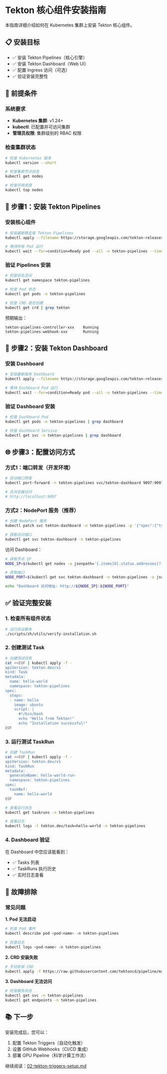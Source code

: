 # Tekton 核心组件安装指南

本指南详细介绍如何在 Kubernetes 集群上安装 Tekton 核心组件。

## 📋 安装目标

- ✅ 安装 Tekton Pipelines（核心引擎）
- ✅ 安装 Tekton Dashboard（Web UI）
- ✅ 配置 Ingress 访问（可选）
- ✅ 验证安装完整性

## 🔧 前提条件

### 系统要求
- **Kubernetes 集群**: v1.24+ 
- **kubectl**: 已配置并可访问集群
- **管理员权限**: 集群级别的 RBAC 权限

### 检查集群状态
```bash
# 检查 Kubernetes 版本
kubectl version --short

# 检查集群节点状态
kubectl get nodes

# 检查可用资源
kubectl top nodes
```

## 🚀 步骤1：安装 Tekton Pipelines

### 安装核心组件
```bash
# 安装最新稳定版 Tekton Pipelines
kubectl apply --filename https://storage.googleapis.com/tekton-releases/pipeline/latest/release.yaml

# 等待所有 Pod 运行
kubectl wait --for=condition=Ready pod --all -n tekton-pipelines --timeout=300s
```

### 验证 Pipelines 安装
```bash
# 检查命名空间
kubectl get namespace tekton-pipelines

# 检查 Pod 状态
kubectl get pods -n tekton-pipelines

# 检查 CRD 是否创建
kubectl get crd | grep tekton
```

预期输出：
```
tekton-pipelines-controller-xxx    Running
tekton-pipelines-webhook-xxx       Running
```

## 🎨 步骤2：安装 Tekton Dashboard

### 安装 Dashboard
```bash
# 安装最新版本 Dashboard
kubectl apply --filename https://storage.googleapis.com/tekton-releases/dashboard/latest/release.yaml

# 等待 Dashboard Pod 运行
kubectl wait --for=condition=Ready pod --all -n tekton-pipelines --timeout=300s
```

### 验证 Dashboard 安装
```bash
# 检查 Dashboard Pod
kubectl get pods -n tekton-pipelines | grep dashboard

# 检查 Dashboard Service
kubectl get svc -n tekton-pipelines | grep dashboard
```

## 🌐 步骤3：配置访问方式

### 方式1：端口转发（开发环境）
```bash
# 启动端口转发
kubectl port-forward -n tekton-pipelines svc/tekton-dashboard 9097:9097

# 在浏览器访问
# http://localhost:9097
```

### 方式2：NodePort 服务（推荐）
```bash
# 创建 NodePort 服务
kubectl patch svc tekton-dashboard -n tekton-pipelines -p '{"spec":{"type":"NodePort"}}'

# 获取访问端口
kubectl get svc tekton-dashboard -n tekton-pipelines
```

访问 Dashboard：
```bash
# 获取节点 IP
NODE_IP=$(kubectl get nodes -o jsonpath='{.items[0].status.addresses[?(@.type=="InternalIP")].address}')

# 获取端口
NODE_PORT=$(kubectl get svc tekton-dashboard -n tekton-pipelines -o jsonpath='{.spec.ports[0].nodePort}')

echo "Dashboard 访问地址: http://${NODE_IP}:${NODE_PORT}"
```

## ✅ 验证完整安装

### 1. 检查所有组件状态
```bash
# 运行验证脚本
./scripts/zh/utils/verify-installation.sh
```

### 2. 创建测试 Task
```bash
# 创建测试任务
cat <<EOF | kubectl apply -f -
apiVersion: tekton.dev/v1
kind: Task
metadata:
  name: hello-world
  namespace: tekton-pipelines
spec:
  steps:
  - name: hello
    image: ubuntu
    script: |
      #!/bin/bash
      echo "Hello from Tekton!"
      echo "Installation successful!"
EOF
```

### 3. 运行测试 TaskRun
```bash
# 创建 TaskRun
cat <<EOF | kubectl apply -f -
apiVersion: tekton.dev/v1
kind: TaskRun
metadata:
  generateName: hello-world-run-
  namespace: tekton-pipelines
spec:
  taskRef:
    name: hello-world
EOF

# 查看运行状态
kubectl get taskruns -n tekton-pipelines

# 查看日志
kubectl logs -l tekton.dev/task=hello-world -n tekton-pipelines
```

### 4. Dashboard 验证
在 Dashboard 中您应该能看到：
- ✅ Tasks 列表
- ✅ TaskRuns 执行历史
- ✅ 实时日志查看

## 🔧 故障排除

### 常见问题

**1. Pod 无法启动**
```bash
# 检查 Pod 事件
kubectl describe pod <pod-name> -n tekton-pipelines

# 检查日志
kubectl logs <pod-name> -n tekton-pipelines
```

**2. CRD 安装失败**
```bash
# 手动安装 CRD
kubectl apply -f https://raw.githubusercontent.com/tektoncd/pipeline/main/config/500-controller.yaml
```

**3. Dashboard 无法访问**
```bash
# 检查服务状态
kubectl get svc -n tekton-pipelines
kubectl get endpoints -n tekton-pipelines
```

## 📚 下一步

安装完成后，您可以：
1. 配置 Tekton Triggers（自动化触发）
2. 设置 GitHub Webhooks（CI/CD 集成）  
3. 部署 GPU Pipeline（科学计算工作流）

继续阅读：[02-tekton-triggers-setup.md](02-tekton-triggers-setup.md) 